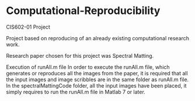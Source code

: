 # Computational-Reproducibility
CIS602-01 Project

Project based on reproducing of an already existing computational research work.

Research paper chosen for this project was Spectral Matting.

Execution of runAll.m file
In order to execute the runAll.m file, which generates or reproduces all the images from the paper, it is required that all the input images and image scribbles are in the same folder as runAll.m file. In the spectralMattingCode folder, all the input images have been placed, it simply requires to run the runAll.m file in Matlab 7 or later.

